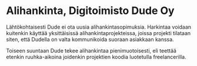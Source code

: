 # Alihankinta, Digitoimisto Dude Oy

Lähtökohtaisesti Dude ei ota uusia alihankintasopimuksia. Harkintaa voidaan kuitenkin käyttää yksittäisissä alihankintaprojekteissa, joissa projekti tilataan siten, että Dudella on valta kommunikoida suoraan asiakkaan kanssa.

Toiseen suuntaan Dude tekee alihankintaa pienimuotoisesti, eli teettää etenkin ruuhka-aikoina joidenkin projektien koodia luotetulla freelancerilla.
